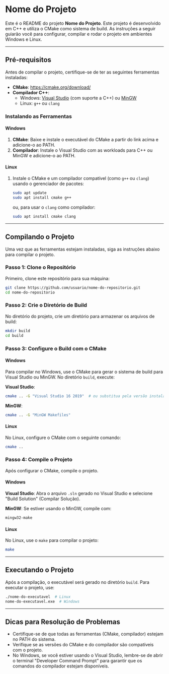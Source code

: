 
# Nome do Projeto

Este é o README do projeto **Nome do Projeto**. Este projeto é desenvolvido em C++ e utiliza o CMake como sistema de build. As instruções a seguir guiarão você para configurar, compilar e rodar o projeto em ambientes Windows e Linux.

---

## Pré-requisitos

Antes de compilar o projeto, certifique-se de ter as seguintes ferramentas instaladas:

- **CMake**: https://cmake.org/download/
- **Compilador C++**:
  - Windows: [Visual Studio](https://visualstudio.microsoft.com/) (com suporte a C++) ou [MinGW](http://www.mingw.org/)
  - Linux: `g++` ou `clang`

### Instalando as Ferramentas

#### Windows

1. **CMake**: Baixe e instale o executável do CMake a partir do link acima e adicione-o ao PATH.
2. **Compilador**: Instale o Visual Studio com as workloads para C++ ou MinGW e adicione-o ao PATH.

#### Linux

1. Instale o CMake e um compilador compatível (como `g++` ou `clang`) usando o gerenciador de pacotes:
    ```bash
    sudo apt update
    sudo apt install cmake g++
    ```
    ou, para usar o `clang` como compilador:
    ```bash
    sudo apt install cmake clang
    ```

---

## Compilando o Projeto

Uma vez que as ferramentas estejam instaladas, siga as instruções abaixo para compilar o projeto.

### Passo 1: Clone o Repositório

Primeiro, clone este repositório para sua máquina:
```bash
git clone https://github.com/usuario/nome-do-repositorio.git
cd nome-do-repositorio
```

### Passo 2: Crie o Diretório de Build

No diretório do projeto, crie um diretório para armazenar os arquivos de build:
```bash
mkdir build
cd build
```

### Passo 3: Configure o Build com o CMake

#### Windows

Para compilar no Windows, use o CMake para gerar o sistema de build para Visual Studio ou MinGW. No diretório `build`, execute:

**Visual Studio**:
```bash
cmake .. -G "Visual Studio 16 2019"  # ou substitua pela versão instalada
```

**MinGW**:
```bash
cmake .. -G "MinGW Makefiles"
```

#### Linux

No Linux, configure o CMake com o seguinte comando:
```bash
cmake ..
```

### Passo 4: Compile o Projeto

Após configurar o CMake, compile o projeto.

#### Windows

**Visual Studio**:
Abra o arquivo `.sln` gerado no Visual Studio e selecione "Build Solution" (Compilar Solução).

**MinGW**:
Se estiver usando o MinGW, compile com:
```bash
mingw32-make
```

#### Linux

No Linux, use o `make` para compilar o projeto:
```bash
make
```

---

## Executando o Projeto

Após a compilação, o executável será gerado no diretório `build`. Para executar o projeto, use:

```bash
./nome-do-executavel  # Linux
nome-do-executavel.exe  # Windows
```

---

## Dicas para Resolução de Problemas

- Certifique-se de que todas as ferramentas (CMake, compilador) estejam no PATH do sistema.
- Verifique se as versões do CMake e do compilador são compatíveis com o projeto.
- No Windows, se você estiver usando o Visual Studio, lembre-se de abrir o terminal "Developer Command Prompt" para garantir que os comandos do compilador estejam disponíveis.
